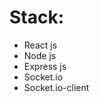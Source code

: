 <h1>Stack:</h1>
<ul>
<li>React js</li>
<li>Node js</li>
<li>Express js</li>
<li>Socket.io</li>
<li>Socket.io-client</li>
</ul>
